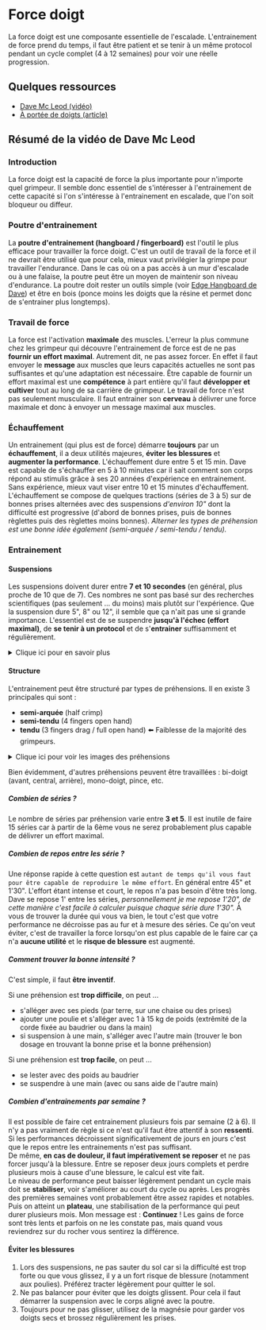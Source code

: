 # Force doigt

La force doigt est une composante essentielle de l'escalade.
L'entrainement de force prend du temps, il faut être patient et se tenir à un même protocol pendant 
un cycle complet (4 à 12 semaines) pour voir une réelle progression.

## Quelques ressources

- [Dave Mc Leod (vidéo)](https://youtu.be/VeKE5VH5-qg)  
- [À portée de doigts (article)](https://aporteededoigts.com/physique-escalade-entrainement-progression/force/doigts)

## Résumé de la vidéo de Dave Mc Leod

### Introduction
La force doigt est la capacité de force la plus importante pour n'importe quel grimpeur. Il semble donc essentiel de s'intéresser à l'entrainement de cette capacité si l'on s'intéresse à l'entrainement en escalade, que l'on soit bloqueur ou diffeur.

### Poutre d'entrainement
La **poutre d'entrainement (hangboard / fingerboard)** est l'outil le plus efficace pour travailler la force doigt. C'est un outil de travail de la force et il ne devrait être utilisé que pour cela, mieux vaut privilégier la grimpe pour travailler l'endurance. Dans le cas où on a pas accès à un mur d'escalade ou à une falaise, la poutre peut être un moyen de maintenir son niveau d'endurance.
La poutre doit rester un outils simple (voir [Edge Hangboard de Dave](https://www.davemacleod.com/shop/edge)) et être en bois (ponce moins les doigts que la résine et permet donc de s'entrainer plus longtemps).

### Travail de force
La force est l'activation **maximale** des muscles.
L'erreur la plus commune chez les grimpeur qui découvre l'entrainement de force est de ne pas **fournir un effort maximal**. Autrement dit, ne pas assez forcer.
En effet il faut envoyer le **message** aux muscles que leurs capacités actuelles ne sont pas suffisantes et qu'une adaptation est nécessaire.
Être capable de fournir un effort maximal est une **compétence** à part entière qu'il faut **développer et cultiver** tout au long de sa carrière de grimpeur.
Le travail de force n'est pas seulement musculaire. Il faut entrainer son **cerveau** à délivrer une force maximale et donc à envoyer un message maximal aux muscles.

### Échauffement
Un entrainement (qui plus est de force) démarre **toujours** par un **échauffement**, il a deux utilités majeures, **éviter les blessures** et **augmenter la performance**.
L'échauffement dure entre 5 et 15 min. Dave est capable de s'échauffer en 5 à 10 minutes car il sait comment son corps répond au stimulis grâce à ses 20 années d'expérience en entrainement. Sans expérience, mieux vaut viser entre 10 et 15 minutes d'échauffement. L'échauffement se compose de quelques tractions (séries de 3 à 5) sur de bonnes prises alternées avec des suspensions _d'environ 10"_ dont la difficulté est progressive (d'abord de bonnes prises, puis de bonnes règlettes puis des règlettes moins bonnes). _Alterner les types de préhension est une bonne idée également (semi-arquée / semi-tendu / tendu)._

### Entrainement

#### Suspensions
Les suspensions doivent durer entre **7 et 10 secondes** (en général, plus proche de 10 que de 7). Ces nombres ne sont pas basé sur des recherches scientifiques (pas seulement ... du moins) mais plutôt sur l'expérience. Que la suspension dure 5", 8" ou 12", il semble que ça n'ait pas une si grande importance. L'essentiel est de se suspendre **jusqu'à l'échec (effort maximal)**, de **se tenir à un protocol** et de s'**entrainer** suffisamment et régulièrement.  

<details>
 <summary>Clique ici pour en savoir plus</summary>
<i><p>Quel que soit le groupe musculaire, la force se base sur la filière d'anaérobie alactique qui peut durer jusqu'à 60 secondes mais qui est maximale entre 0 et 15 secondes.</p>
<p>La suite se base sur l'expérience, vaut-il mieux se suspendre pendant 2" / 5" / 8" / 10" / 12" / 15" ?</p>
<p>Il semble, par expérience que les deux extrêmes (2 et 15 secondes) ne fonctionnent pas bien, 2" n'étant pas suffisant pour délivrer le message au muscle et 15" étant trop proche de la filière anaérobie lactique.</p></i>
</details>

#### Structure
L'entrainement peut être structuré par types de préhensions. Il en existe 3 principales qui sont :
- **semi-arquée** (half crimp)
- **semi-tendu** (4 fingers open hand)
- **tendu** (3 fingers drag / full open hand) :arrow_left: Faiblesse de la majorité des grimpeurs.  
<details>
 <summary>Clique ici pour voir les images des préhensions</summary>
 <div>
   <img src="https://github.com/kozlown/knowledge/blob/main/Escalade/images/semi-arqu%C3%A9e.jpg" alt="semi-arquée" width="300" style="display:inline"/>
   <img src="https://github.com/kozlown/knowledge/blob/main/Escalade/images/semi-tendu.jpg" alt="semi-tendu" width="300" style="display:inline"/>
   <img src="https://github.com/kozlown/knowledge/blob/main/Escalade/images/tendu.jpg" alt="tendu" width="300" style="display:inline"/>
 </div>
</details>


Bien évidemment, d'autres préhensions peuvent être travaillées : bi-doigt (avant, central, arrière), mono-doigt, pince, etc.

##### Combien de séries ?
Le nombre de séries par préhension varie entre **3 et 5**. Il est inutile de faire 15 séries car à partir de la 6ème vous ne serez probablement plus capable de délivrer un effort maximal. 

##### Combien de **repos** entre les série ? 
Une réponse rapide à cette question est `autant de temps qu'il vous faut pour être capable de reproduire le même effort`. En général entre 45" et 1'30". L'effort étant intense et court, le repos n'a pas besoin d'être très long. Dave se repose 1' entre les séries, _personnellement je me repose 1'20", de cette manière c'est facile à calculer puisque chaque série dure 1'30"._ À vous de trouver la durée qui vous va bien, le tout c'est que votre performance ne décroisse pas au fur et à mesure des séries. Ce qu'on veut éviter, c'est de travailler la force lorsqu'on est plus capable de le faire car ça n'a **aucune utilité** et le **risque de blessure** est augmenté.

##### Comment trouver la bonne **intensité** ? 
C'est simple, il faut **être inventif**.

Si une préhension est **trop difficile**, on peut ...
- s'alléger avec ses pieds (par terre, sur une chaise ou des prises)
- ajouter une poulie et s'alléger avec 1 à 15 kg de poids (extrêmité de la corde fixée au baudrier ou dans la main)
- si suspension à une main, s'alléger avec l'autre main (trouver le bon dosage en trouvant la bonne prise et la bonne préhension)  

Si une préhension est **trop facile**, on peut ...
- se lester avec des poids au baudrier
- se suspendre à une main (avec ou sans aide de l'autre main)

##### Combien d'entrainements par semaine ?

Il est possible de faire cet entrainement plusieurs fois par semaine (2 à 6). Il n'y a pas vraiment de règle si ce n'est qu'il faut être attentif à son **ressenti**. 
Si les performances décroissent significativement de jours en jours c'est que le repos entre les entrainements n'est pas suffisant.  
De même, **en cas de douleur, il faut impérativement se reposer** et ne pas forcer jusqu'à la blessure. Entre se reposer deux jours complets et perdre plusieurs mois à cause d'une blessure, le calcul est vite fait.  
Le niveau de performance peut baisser légèrement pendant un cycle mais doit se **stabiliser**, voir s'améliorer au court du cycle ou après. Les progrès des premières semaines vont probablement être assez rapides et notables. Puis on atteint un **plateau**, une stabilisation de la performance qui peut durer plusieurs mois. Mon message est : **Continuez** ! Les gains de force sont très lents et parfois on ne les constate pas, mais quand vous reviendrez sur du rocher vous sentirez la différence.

#### Éviter les blessures

1. Lors des suspensions, ne pas sauter du sol car si la difficulté est trop forte ou que vous glissez, il y a un fort risque de blessure (notamment aux poulies). Préférez tracter légèrement pour quitter le sol.
2. Ne pas balancer pour éviter que les doigts glissent. Pour cela il faut démarrer la suspension avec le corps aligné avec la poutre.
3. Toujours pour ne pas glisser, utilisez de la magnésie pour garder vos doigts secs et brossez régulièrement les prises.

